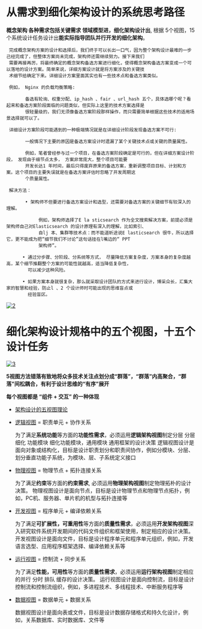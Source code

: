 # 从需求到细化架构设计的系统思考路径

**概念架构 各种需求包括关键需求 领域模型进，细化架构设计出**, 根据 5个视图，15个系统设计任务设计出**能实际指导团队并行开发的细化架构**。

     完成概念架构方案的设计和选择后，我们终于可以长出一口气，因为整个架构设计最难的一步己经完成了，但整体方案尚未完成，架构师还需继续努力。接下来我们
     需要再接再厉，将最终确定的概念架构备选方案进行细化，使得概念架构备选方案变成一个可以落地的设计方案。简单来说，详细方案设计就是将方案涉及的关键技
     术细节给确定下来。详细设计方案里面其实也有一些技术点和备选方案类似。
     
     例如， Nginx 的负载均衡策略:
     
           备选有轮询、权重分配、ip_hash 、fair 、url_hash 五个，具体选哪个呢？看起来和备选方案阶段面临的问题类似，但实际上这里的技术方案选择是
           很轻量级的，我们无须像备选方案阶段那样操作，而只需要简单根据这些技术的适用场景选择就可以了。
     
     详细设计方案阶段可能遇到的一种极端情况就是在详细设计阶段发现备选方案不可行:
     
           一般情况下主要的原因是备选方案设计时遗漏了某个关键技术点或关键的质量属性。
     
           例如，笔者曾经参与过一个项目，在备选方案阶段确定是可行的，但在详细方案设计阶段， 发现由于细节点太多， 方案非常庞大，整个项目可能要
           开发长达1 年时间，最后只得废弃原来的备选方案，重新调整项目目标、计划和方案。这个项目的主要失误就是在备选方案评估时忽略了开发周期这
           个质量属性。
           
     解决方法：
     
           • 架构师不但要进行备选方案设计和选型，还需要对备选方案的关键细节有较深入的理解。
           
                例如，架构师选择了E la sticsearch 作为全文搜索解决方案，前提必须是架构师自己对Elasticsearch 的设计原理有深入的理解，比如索引、
                自lj 本、集群等技术点：而不能道昕途说E lasticsearch 很牛，所以选择它，更不能成为把“细节我们不讨论”这句话挂在l嘴边的“ PPT 
                架构师”。
     
          • 通过分步骤、分阶段、分系统等方式， 尽量降低方案复杂度，方案本身的复杂度越高，某个细节推翻整个方案的可能性就越高，适当降低复杂性，
            可以减少这种风险。
            
          • 如果方案本身就很复杂，那么就采取设计团队的方式来进行设计，博采众长，汇集大家的智慧和经验，防止l 、2 个设计师时可能出现的思维盲点或
            经验盲区。  

<a href="https://ibb.co/s9WBS96"><img src="https://i.ibb.co/XxYwBx3/2.png" alt="2" border="0"></a>

# 细化架构设计规格中的五个视图，十五个设计任务

<a href="https://ibb.co/25V4ncq"><img src="https://i.ibb.co/QXSwbY9/3.png" alt="3" border="0"></a>

 **5视图方法错落有致地将众多技术关注点划分成“群落”，“群落”内高聚合，“群落”间松耦合，有利于设计思维的“有序”展开**
 
 **每个视图都是 “组件 + 交互” 的一种体现**

 * [架构设计的五视图理论](https://www.jianshu.com/p/3a3a82256303)

 * [逻辑视图](https://github.com/stevenli91748/Software-Architecture-Design/blob/master/细化架构设计/逻辑视图.md) = 职责单元 + 协作关系
 
   为了满足**系统功能**等方面的**功能性需求**，必须运用**逻辑架构视图**制定分层 分层细化 功能模块 细化功能模块，通用模块 通用框架的设计决策
   逻辑视图设计是面向对象或结构化，目标是设计职责划分和职责间协作，例如分模块、分层、划分垂直功能子系统，为模块、层、子系统定义接口
   
 * [物理视图](https://github.com/stevenli91748/Software-Architecture-Design/blob/master/细化架构设计/物理视图.md) = 物理节点 + 拓扑连接关系
 
   为了满足**约束**等方面的**约束需求**, 必须运用**物理架构视图**制定物理拓朴的设计决策。
   物理视图设计是面向节点，目标是设计物理节点和物理节点拓扑，例如，PC机、服务器、单片机的机型与拓扑连接等
   
 * [开发视图](https://github.com/stevenli91748/Software-Architecture-Design/blob/master/细化架构设计/开发视图.md) = 程序单元 + 编译依赖关系
   
   为了满足**可扩展性，可重用性**等方面的**质量性需求**，必须运用**开发架构视图**深入研究软件系统开发期间的代码文件组织和框架使用，制定相应的设计决策。
   开发视图设计是面向文件，目标是设计程序单元和程序单元组织，例如，开发语言选型、应用程序框架选择、编译依赖关系等
   
 * [运行视图](https://github.com/stevenli91748/Software-Architecture-Design/blob/master/细化架构设计/运行视图.md) = 控制流 + 同步关系
 
   为了满足**性能，可用性**等方面的**质量性需求**，必须运用**运行架构视图**制定相应的并行 分时 排队 缓存的设计决策。
   运行视图设计是面向控制流，目标是设计控制流和控制流组织，例如，多进程技术、多线程技术、中断服务程序等
   
 * [数据视图](https://github.com/stevenli91748/Software-Architecture-Design/blob/master/细化架构设计/数据视图.md) = 数据单元 + 数据关系
   
   数据视图设计是面向表或文件，目标是设计数据存储格式和持久化设计，例如，关系数据库、实时数据库、文件等
